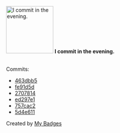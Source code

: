 <img src="https://my-badges.github.io/my-badges/evening-commits.png" alt="I commit in the evening." title="I commit in the evening." width="128">
<strong>I commit in the evening.</strong>
<br><br>

Commits:

- <a href="https://github.com/andrewjswan/matrix-lamp/commit/463dbb594d30b73b2ab53ec3476164982f92aa5a">463dbb5</a>
- <a href="https://github.com/andrewjswan/matrix-lamp/commit/fe91d5db73558942df258c634b78552e0eb844de">fe91d5d</a>
- <a href="https://github.com/andrewjswan/matrix-lamp/commit/2707814ac61274f9307662c24484ec5873b98f9a">2707814</a>
- <a href="https://github.com/andrewjswan/matrix-lamp/commit/ed297e1a7c148b74053c8570246274f6f965af8c">ed297e1</a>
- <a href="https://github.com/andrewjswan/matrix-lamp/commit/757cac2851b49b66052e42509d2c86543cec0372">757cac2</a>
- <a href="https://github.com/andrewjswan/esphome-config/commit/5d4e611ef7c77416429202c382c2c8140f87a93d">5d4e611</a>


Created by <a href="https://github.com/my-badges/my-badges">My Badges</a>